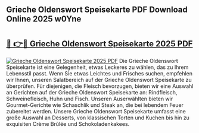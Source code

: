 ## Grieche Oldenswort Speisekarte PDF Download Online 2025 w0Yne

# <h2><a href="http://gc6obn.nevu.top/?p=Grieche+Oldenswort+Speisekarte">🔗 👉🔴 Grieche Oldenswort Speisekarte 2025 PDF</a></h2>

[![Grieche Oldenswort Speisekarte 2025 PDF](https://i.imgur.com/dBaPXMq.png)](http://gc6obn.nevu.top/?p=Grieche+Oldenswort+Speisekarte)
Die Grieche Oldenswort Speisekarte ist eine Gelegenheit, etwas Leckeres zu wählen, das zu Ihrem Lebensstil passt. Wenn Sie etwas Leichtes und Frisches suchen, empfehlen wir Ihnen, unseren Salatbereich auf der Grieche Oldenswort Speisekarte zu überprüfen. Für diejenigen, die Fleisch bevorzugen, bieten wir eine Auswahl an Gerichten auf der Grieche Oldenswort Speisekarte an: Rindfleisch, Schweinefleisch, Huhn und Fisch. Unseren Auserwählten bieten wir Gourmet-Gerichte wie Schaschlik und Steak an, die bei lebendem Feuer zubereitet werden. Unsere Grieche Oldenswort Speisekarte umfasst eine große Auswahl an Desserts, von klassischen Torten und Kuchen bis hin zu exquisiten Crème Brûlée und Schokoladenkakees.
